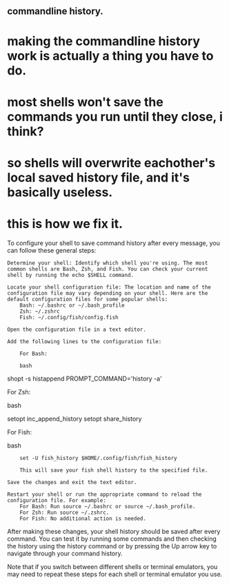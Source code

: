 ## commandline history.
# making the commandline history work is actually a thing you have to do.
# most shells won't save the commands you run until they close, i think? 
# so shells will overwrite eachother's local saved history file, and it's basically useless.
# this is how we fix it.

To configure your shell to save command history after every message, you can follow these general steps:

    Determine your shell: Identify which shell you're using. The most common shells are Bash, Zsh, and Fish. You can check your current shell by running the echo $SHELL command.

    Locate your shell configuration file: The location and name of the configuration file may vary depending on your shell. Here are the default configuration files for some popular shells:
        Bash: ~/.bashrc or ~/.bash_profile
        Zsh: ~/.zshrc
        Fish: ~/.config/fish/config.fish

    Open the configuration file in a text editor.

    Add the following lines to the configuration file:

        For Bash:

        bash

shopt -s histappend
PROMPT_COMMAND='history -a'

For Zsh:

bash

setopt inc_append_history
setopt share_history

For Fish:

bash

        set -U fish_history $HOME/.config/fish/fish_history

        This will save your fish shell history to the specified file.

    Save the changes and exit the text editor.

    Restart your shell or run the appropriate command to reload the configuration file. For example:
        For Bash: Run source ~/.bashrc or source ~/.bash_profile.
        For Zsh: Run source ~/.zshrc.
        For Fish: No additional action is needed.

After making these changes, your shell history should be saved after every command. You can test it by running some commands and then checking the history using the history command or by pressing the Up arrow key to navigate through your command history.

Note that if you switch between different shells or terminal emulators, you may need to repeat these steps for each shell or terminal emulator you use.
